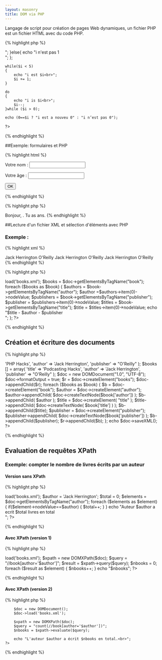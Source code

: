 ```yaml
---
layout: masonry
title: DOM via PHP
---
```

Langage de script pour création de pages Web dynamiques, un fichier PHP est un fichier HTML avec du code PHP.

{% highlight php %}
<html>
<body>
<?php
	$i = 1;
	if(1==$i){
		echo "i est 1 <br>";
	}else{
		echo "i n'est pas 1 <br>";
	};

	while($i < 5)
	{
		echo "i est $i<br>";
		$i += 1;	
	}

	do
	{ 
		echo "i is $i<br>";
		$i--;
	}while ($i > 0);
	
	echo (0==$i ? "i est a nouveu 0" : "i n’est pas 0");

	
?>
</body>
</html>
{% endhighlight %}

##Exemple: formulaires et PHP

{% highlight html %}
<html>
<head>
	<meta http-equiv="Content-Type" content="text/html; charset=UTF-8">
</head>
<body>
	<form action="action.php" method="post">
	<p>Votre nom : <input type="text" name="nom" /></p>
	<p>Votre âge : <input type="text" name="age" /></p>
	<p><input type="submit" value="OK"></p>
	</form>
</body>
</html>
{% endhighlight %}

{% highlight php  %}
<html>
<head>
	<meta http-equiv="Content-Type" content="text/html; charset=UTF-8">
</head>
<body>
	Bonjour,
	<?php
		 echo htmlspecialchars($_POST['nom']);
	?>.
	Tu as 
	<?php echo (int)$_POST['age']+2; ?>
	ans.
</body>
</html>
{% endhighlight %}

##Lecture d'un fichier XML et sélection d'éléments avec PHP

### Exemple :
{% highlight xml %}
<?xml version="1.0" encoding="UTF-8"?>
<books>
<book>
	<author>Jack Herrington</author>
	<title>PHP Hacks</title>
	<publisher>O'Reilly</publisher>
</book>
<book>
	<author>Jack Herrington</author>
	<title>Podcasting Hacks</title>
	<publisher>O'Reilly</publisher>
</book>
<book>
	<author>Jack Herrington</author>
	<title>New Hacks</title>
	<publisher>O'Reilly</publisher>
</book>
</books>
{% endhighlight %}

{% highlight php  %}
<!-- Lecture de document, et sélection d'éléments -->
<?php
$doc = new DOMDocument();
$doc->load('books.xml');

$books = $doc->getElementsByTagName("book");

foreach ($books as $book) {
	$authors = $book->getElementsByTagName("author");
	$author =$authors->item(0)->nodeValue;

	$publishers = $book->getElementsByTagName("publisher");
	$publisher = $publishers->item(0)->nodeValue;

	$titles = $book->getElementsByTagName("title");
	$title = $titles->item(0)->nodeValue;	

	echo "$title - $author - $publisher<br>";
};
?>
{% endhighlight %}

## Création et écriture des documents

{% highlight php  %}
<!-- Création de document, et écriture-->
<?php
$books = array();
$books [] = array(
		'title' => 'PHP Hacks',
		'author' => 'Jack Herrington',
		'publisher' => "O'Reilly"
	);
$books [] = array(
		'title' => 'Podcasting Hacks',
		'author' => 'Jack Herrington',
		'publisher' => "O'Reilly"
	);

$doc = new DOMDocument("1.0", "UTF-8");
$doc->formatOutput = true;

$r = $doc->createElement("books");
$doc->appendChild($r);

foreach ($books as $book) {
	$b = $doc->createElement("book");	
	
	$author = $doc->createElement("author");
	$author->appendChild(
		$doc->createTextNode($book['author'])
	);	
	$b->appendChild( $author );

	$title = $doc->createElement( "title" );
	$title->appendChild(
	$doc->createTextNode( $book['title'] )
	);
	$b->appendChild($title);

	$publisher = $doc->createElement("publisher");
	$publisher->appendChild(
	$doc->createTextNode($book['publisher'])
	);
	$b->appendChild($publisher);
	$r->appendChild($b);
};

echo $doc->saveXML();
?>
{% endhighlight %}

## Evaluation de requêtes XPath

### Exemple: compter le nombre de livres écrits par un auteur

#### Version sans XPath
{% highlight php  %}
<!-- Compter le nobre de livres écrits par un auteur sans XPath-->
<?php
$doc = new DOMDocument();
$doc->load('books.xml');

$author = 'Jack Herrington';
$total = 0;
$elements = $doc->getElementsByTagName("author");
foreach ($elements as $element) {
	if($element->nodeValue==$author)
	{
		$total++;
	}
}
echo "Auteur $author a ecrit $total livres en total<br>";
?>
{% endhighlight %}

#### Avec XPath (version 1)
{% highlight php  %}
<!-- Compter le nobre de livres écrits par un auteur avec XPath-->
<?php
$author = 'Jack Herrington';

$doc = new DOMDocument();
$doc->load('books.xml');

$xpath = new DOMXPath($doc);
$query = "//book[author='$author']";
$result = $xpath->query($query);
$nbooks = 0;
foreach ($result as $element) {
	$nbooks++;
}
echo "$nbooks";
?>
{% endhighlight %}

#### Avec XPath (version 2)
{% highlight php  %}
<!-- Compter le nobre de livres écrits par un auteur avec XPath V2-->
<html>
<head>
	<meta http-equiv="Content-Type" content="text/html; charset=UTF-8">
</head>
<body>
	<?php
		$author = 'Jack Herrington';

		$doc = new DOMDocument();
		$doc->load('books.xml');

		$xpath = new DOMXPath($doc);
		$query = "count(//book[author='$author'])";
		$nbooks = $xpath->evaluate($query);

		echo "L'auteur $author a écrit $nbooks en total.<br>";
	?>
</body>
</html>

{% endhighlight %}





